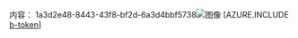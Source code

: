 内容： 1a3d2e48-8443-43f8-bf2d-6a3d4bbf5738![图像](d1cdae55-2a06-48ea-987e-f3499a3f4c29.png)
[AZURE.INCLUDE [b-token](a660eed5-1488-4ffd-948b-2ccdb3e0ca4b.md)]
